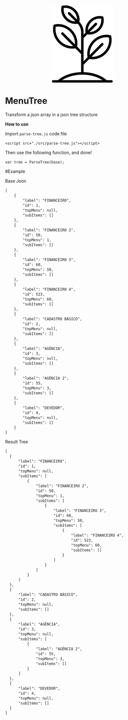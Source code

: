 <p align="center"><img src="https://raw.githubusercontent.com/wictorChaves/MenuTree/master/img/icon.png"></p>

# MenuTree

Transform a json array in a json tree structure

**How to use**

Import `parse-tree.js` code file

    <script src="./src/parse-tree.js"></script>
    
Then use the following function, and done!

    var tree = ParseTree(base);
    
#Example

Base Json

    [
        {
            "label": "FINANCEIRO",
            "id": 1,
            "topMenu": null,
            "subItems": []
        },
        {
            "label": "FINANCEIRO 2",
            "id": 50,
            "topMenu": 1,
            "subItems": []
        },
        {
            "label": "FINANCEIRO 3",
            "id": 60,
            "topMenu": 50,
            "subItems": []
        },
        {
            "label": "FINANCEIRO 4",
            "id": 523,
            "topMenu": 60,
            "subItems": []
        },
        {
            "label": "CADASTRO BÁSICO",
            "id": 2,
            "topMenu": null,
            "subItems": []
        },
        {
            "label": "AGÊNCIA",
            "id": 3,
            "topMenu": null,
            "subItems": []
        },
        {
            "label": "AGÊNCIA 2",
            "id": 55,
            "topMenu": 3,
            "subItems": []
        },
        {
            "label": "DEVEDOR",
            "id": 4,
            "topMenu": null,
            "subItems": []
        }
    ]
    
  Result Tree
  
    [
      {
          "label": "FINANCEIRO",
          "id": 1,
          "topMenu": null,
          "subItems": [
              {
                  "label": "FINANCEIRO 2",
                  "id": 50,
                  "topMenu": 1,
                  "subItems": [
                      {
                          "label": "FINANCEIRO 3",
                          "id": 60,
                          "topMenu": 50,
                          "subItems": [
                              {
                                  "label": "FINANCEIRO 4",
                                  "id": 523,
                                  "topMenu": 60,
                                  "subItems": []
                              }
                          ]
                      }
                  ]
              }
          ]
      },
      {
          "label": "CADASTRO BÁSICO",
          "id": 2,
          "topMenu": null,
          "subItems": []
      },
      {
          "label": "AGÊNCIA",
          "id": 3,
          "topMenu": null,
          "subItems": [
              {
                  "label": "AGÊNCIA 2",
                  "id": 55,
                  "topMenu": 3,
                  "subItems": []
              }
          ]
      },
      {
          "label": "DEVEDOR",
          "id": 4,
          "topMenu": null,
          "subItems": []
      }
    ]
